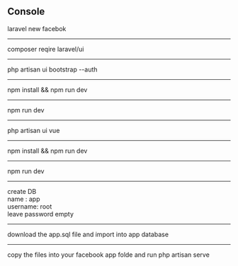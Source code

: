 <h2>Console</h2>
laravel new facebok <hr/>
composer reqire laravel/ui <hr/>
php artisan ui bootstrap --auth <hr/>
npm install && npm run dev <hr/>
npm run dev <hr/>
php artisan ui vue <hr/>
npm install && npm run dev <hr/>
npm run dev <hr/>
create DB<br/>
name : app<br/>
username: root <br/>
leave password empty<hr/>
download the app.sql file and import into app database <hr/>
copy the files into your facebook app folde and run php artisan serve 

